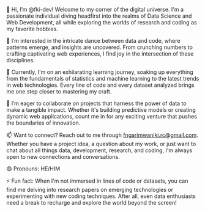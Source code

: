 👋 Hi, I’m @fki-dev! Welcome to my corner of the digital universe. I'm a passionate individual diving headfirst into the realms of Data Science and Web Development, all while exploring the worlds of research and coding as my favorite hobbies.

👀 I’m interested in the intricate dance between data and code, where patterns emerge, and insights are uncovered. From crunching numbers to crafting captivating web experiences, I find joy in the intersection of these disciplines.

🌱 Currently, I'm on an exhilarating learning journey, soaking up everything from the fundamentals of statistics and machine learning to the latest trends in web technologies. Every line of code and every dataset analyzed brings me one step closer to mastering my craft.

💞️ I’m eager to collaborate on projects that harness the power of data to make a tangible impact. Whether it's building predictive models or creating dynamic web applications, count me in for any exciting venture that pushes the boundaries of innovation.

📫 Want to connect? Reach out to me through fngarimwaniki.rc@gmail.com. Whether you have a project idea, a question about my work, or just want to chat about all things data, development, research, and coding, I'm always open to new connections and conversations.

😄 Pronouns: HE/HIM

⚡ Fun fact: When I'm not immersed in lines of code or datasets, you can find me delving into research papers on emerging technologies or experimenting with new coding techniques. After all, even data enthusiasts need a break to recharge and explore the world beyond the screen!
